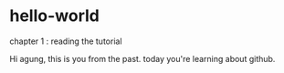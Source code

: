 # hello-world
chapter 1 : reading the tutorial

Hi agung, this is you from the past.
today you're learning about github.
